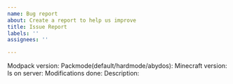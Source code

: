 ```yaml
---
name: Bug report
about: Create a report to help us improve
title: Issue Report
labels: ''
assignees: ''

---
```


Modpack version: 
Packmode(default/hardmode/abydos):
Minecraft version:
Is on server:
Modifications done: 
Description:
